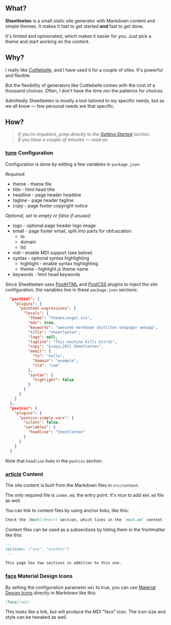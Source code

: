## What?

**Sheetleeten** is a small static site generator with Markdown content and simple themes. It makes it fast to get started ***and*** fast to get done.

It's limited and opinionated, which makes it easier for you. Just pick a theme and start working on the content.

## Why?

I really like [Cuttlebelle][Cuttlebelle], and I have used it for a couple of sites. It's powerful and flexible.

But the flexibility of generators like Cuttlebelle comes with the cost of a thousand choices. Often, I don't have the time nor the patience for choices.

Admittedly Sheetleeten is mostly a tool tailored to my specific needs,
but as we all know &mdash; few personal needs are that specific.

## How?

> *If you're impatient, jump directly to the [Getting Started](#getting-started) section.  
> If you have a couple of minutes &mdash; read on.*

### [tune](mdi) Configuration

Configuration is done by editing a few variables in `package.json`:

*Required:*
* theme - theme file
* title - html head title
* headline - page header headline
* tagline - page header tagline
* copy - page footer copyright notice

*Optional, set to empty or false if unused:*
* logo - optional page header logo image
* email - page footer email, split into parts for obfuscation:
  * to
  * domain
  * tld
* mdi - enable MDI support (see below)
* syntax - optional syntax highlighting
  * highlight - enable syntax highlighting
  * theme - highlight.js theme name
* keywords - html head keywords


Since Sheetleeten uses [PostHTML][PostHTML] and [PostCSS][PostCSS] plugins to inject the site configuration, the variables live in these `package.json` sections:

```json
  "posthtml": {
    "plugins": {
      "posthtml-expressions": {
        "locals": {
          "theme": "themes/angel.css",
          "mdi": true,
          "keywords": "awesome markdown skitliten onepager webapp",
          "title": "Sheetleeten",
          "logo": null,
          "tagline": "This machine kills bitrot",
          "copy": "&copy;2021 Sheetleeten",
          "email": {
            "to": "hello",
            "domain": "example",
            "tld": "com"
          },
          "syntax": {
            "highlight": false
          }
        }
      }
    }
  },
  "postcss": {
    "plugins": {
      "postcss-simple-vars": {
        "silent": false,
        "variables": {
          "headline": "Sheetleeten"
        }
      }
    }
  }

```
Note that `headline` lives in the `postcss` section.

### [article](mdi) Content

The site content is built from the Markdown files in `src/content`.

The only required file is `index.md`, the entry point.
It's nice to add `404.md` file as well.

You can link to content files by using anchor links, like this:

```markdown
Check the [Next](#next) section, which lives in the `next.md` content file!
```

Content files can be used as a subsections by listing them in the frontmatter like this:

```markdown
---
sections: ["one", "another"]
---

This page has two sections in addition to this one.
```

### [face](mdi) Material Design Icons

By setting the configuration parameter `mdi` to true, you can use [Material Design Icons][MDI] directly in Markdown like this:

```markdown
[face](mdi)
```

This looks like a link, but will produce the MDI "face" icon. The icon size and style can be tweaked as well.

[PostHTML]:https://posthtml.org
[PostCSS]:https://postcss.org
[Cuttlebelle]:https://cuttlebelle.com
[MDI]:https://material.io/resources/icons
